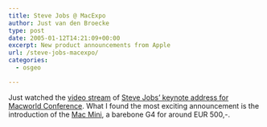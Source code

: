```yaml
---
title: Steve Jobs @ MacExpo
author: Just van den Broecke
type: post
date: 2005-01-12T14:21:09+00:00
excerpt: New product announcements from Apple
url: /steve-jobs-macexpo/
categories:
  - osgeo

---
```

Just watched the [video stream][1] of [Steve Jobs&#8217; keynote address for Macworld Conference][2]. What I found the most exciting announcement is the introduction of the [Mac Mini][3], a barebone G4 for around EUR 500,-.

 [1]: http://stream.apple.akadns.net/
 [2]: http://www.macworld.com/news/2005/01/11/keynote/index.php
 [3]: http://www.apple.com/macmini/